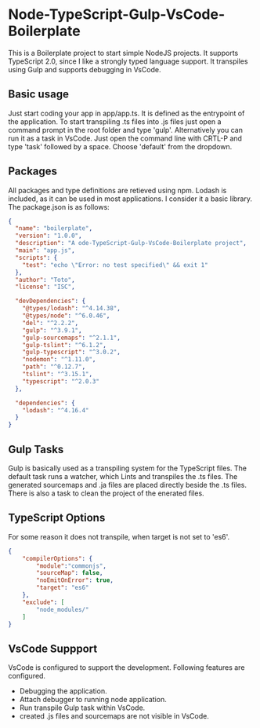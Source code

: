 # Node-TypeScript-Gulp-VsCode-Boilerplate

This is a Boilerplate project to start simple NodeJS 
projects. It supports TypeScript 2.0, since I like a 
strongly typed language support. It transpiles using 
Gulp and supports debugging in VsCode.

## Basic usage
Just start coding your app in app/app.ts. It is defined 
as the entrypoint of the application. To start transpiling
.ts files into .js files just open a command prompt in the
root folder and type 'gulp'. Alternatively you can run it 
as a task in VsCode. Just open the command line with CRTL-P
and type 'task' followed by a space. Choose 'default' from 
the dropdown.

## Packages
All packages and type definitions are retieved using 
npm. Lodash is included, as it can be used in most 
applications. I consider it a basic library. The 
package.json is as follows:

```package.json
{
  "name": "boilerplate",
  "version": "1.0.0",
  "description": "A ode-TypeScript-Gulp-VsCode-Boilerplate project",
  "main": "app.js",
  "scripts": {
    "test": "echo \"Error: no test specified\" && exit 1"
  },
  "author": "Toto",
  "license": "ISC",

  "devDependencies": {
    "@types/lodash": "^4.14.38",
    "@types/node": "^6.0.46",
    "del": "^2.2.2",
    "gulp": "^3.9.1",
    "gulp-sourcemaps": "^2.1.1",
    "gulp-tslint": "^6.1.2",
    "gulp-typescript": "^3.0.2",
    "nodemon": "^1.11.0",
    "path": "^0.12.7",
    "tslint": "^3.15.1",
    "typescript": "^2.0.3"
  },

  "dependencies": {
    "lodash": "^4.16.4"
  }
}
```
## Gulp Tasks
Gulp is basically used as a transpiling system for the 
TypeScript files. The default task runs a watcher, which 
Lints and transpiles the .ts files. The generated sourcemaps
and .ja files are placed directly beside the .ts files.
There is also a task to clean the project of the enerated
files. 

## TypeScript Options
For some reason it does not transpile, when target is not 
set to 'es6'.

```tsconfig.json
{
    "compilerOptions": {
        "module":"commonjs",
        "sourceMap": false,
        "noEmitOnError": true,
        "target": "es6"
    },
    "exclude": [
        "node_modules/"
    ]
}
```

## VsCode Suppport
VsCode is configured to support the development. 
Following features are configured.

* Debugging the application.
* Attach debugger to running node application.
* Run transpile Gulp task within VsCode.
* created .js files and sourcemaps are not visible in VsCode.
